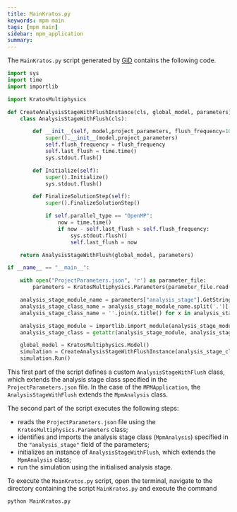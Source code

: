 ```yaml
---
title: MainKratos.py
keywords: mpm main
tags: [mpm main]
sidebar: mpm_application
summary: 
---
```


The `MainKratos.py` script generated by [GiD](https://www.gidsimulation.com/) contains the following code.

```python
import sys
import time
import importlib

import KratosMultiphysics

def CreateAnalysisStageWithFlushInstance(cls, global_model, parameters):
    class AnalysisStageWithFlush(cls):

        def __init__(self, model,project_parameters, flush_frequency=10.0):
            super().__init__(model,project_parameters)
            self.flush_frequency = flush_frequency
            self.last_flush = time.time()
            sys.stdout.flush()

        def Initialize(self):
            super().Initialize()
            sys.stdout.flush()

        def FinalizeSolutionStep(self):
            super().FinalizeSolutionStep()

            if self.parallel_type == "OpenMP":
                now = time.time()
                if now - self.last_flush > self.flush_frequency:
                    sys.stdout.flush()
                    self.last_flush = now

    return AnalysisStageWithFlush(global_model, parameters)

if __name__ == "__main__":

    with open("ProjectParameters.json", 'r') as parameter_file:
        parameters = KratosMultiphysics.Parameters(parameter_file.read())

    analysis_stage_module_name = parameters["analysis_stage"].GetString()
    analysis_stage_class_name = analysis_stage_module_name.split('.')[-1]
    analysis_stage_class_name = ''.join(x.title() for x in analysis_stage_class_name.split('_'))

    analysis_stage_module = importlib.import_module(analysis_stage_module_name)
    analysis_stage_class = getattr(analysis_stage_module, analysis_stage_class_name)

    global_model = KratosMultiphysics.Model()
    simulation = CreateAnalysisStageWithFlushInstance(analysis_stage_class, global_model, parameters)
    simulation.Run()
```

This first part of the script defines a custom `AnalysisStageWithFlush` class, which extends the analysis stage class specified in the `ProjectParameters.json` file.
In the case of the `MPMApplication`, the `AnalysisStageWithFlush` extends the `MpmAnalysis` class.

The second part of the script executes the following steps:

* reads the `ProjectParameters.json` file using the `KratosMultiphysics.Parameters` class;
* identifies and imports the analysis stage class (`MpmAnalysis`) specified in the `"analysis_stage"` field of the parameters;
* initializes an instance of `AnalysisStageWithFlush`, which extends the `MpmAnalysis` class;
* run the simulation using the initialised analysis stage.

To execute the `MainKratos.py` script, open the terminal, navigate to the directory containing the script `MainKratos.py` and execute the command

```bash
python MainKratos.py
```
